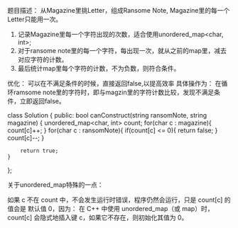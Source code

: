题目描述：
从Magazine里挑Letter，组成Ransome Note, Magazine里的每一个Letter只能用一次。

1. 记录Magazine里每一个字符出现的次数，适合使用unordered_map<char, int>;
2. 对于ransome note里的每一个字符，每出现一次，就从之前的map里，减去对应字符的计数。
3. 最后统计map里每个字符的计数，不为负数，则符合条件。

优化：
可以在不满足条件的时候，直接返回false,以提高效率
具体操作为：
在循环ramsome note里的字符时，即与magzin里的字符计数比较，发现不满足条件，立即返回false。


class Solution {
public:
    bool canConstruct(string ransomNote, string magazine) {
        unordered_map<char, int> count;
        for(char c : magazine){
            count[c]++;
        }
        for(char c : ransomNote){
            if(count[c] <= 0){
                return false;
            }
            count[c]--;
        }

        return true;
    }
};

关于unordered_map特殊的一点：

如果 c 不在 count 中，不会发生运行时错误，程序仍然会运行，只是 count[c] 的值会是 默认值 0，因为：
在 C++ 中使用 unordered_map（或 map）时，count[c] 会隐式地插入键 c，如果它不存在，则初始化其值为 0。